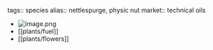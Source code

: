 tags:: species
alias:: nettlespurge, physic nut
market:: technical oils

- ![image.png](https://peach-geographical-bat-397.mypinata.cloud/ipfs/QmdPT4gKqudCA3XT5CBAM7Tzw8HEhz2YmCbgQs4FLFbVGm)
- [[plants/fuel]]
- [[plants/flowers]]